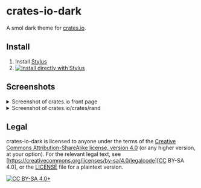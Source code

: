 # crates-io-dark

A smol dark theme for [crates.io](https://crates.io/).

## Install

1. Install [Stylus](https://addons.mozilla.org/firefox/addon/styl-us/)
2. [![Install directly with Stylus](https://img.shields.io/badge/Install%20directly%20with-Stylus-238b8b.svg)][usercss-raw]

## Screenshots

<details>
  <summary>Screenshot of crates&#x2e;io front page</summary>

  ![Screenshot of crates.io front page](./crates-io-dark-0.png)
</details>

<details>
  <summary>Screenshot of crates&#x2e;io/crates/rand</summary>

  ![Screenshot of crates.io/crates/rand](./crates-io-dark-1.png)
</details>

## Legal

crates-io-dark is licensed to anyone under the terms of the [Creative Commons
Attribution-ShareAlike license, version
4.0](https://creativecommons.org/licenses/by-sa/4.0/) (or any higher version,
at your option). For the relevant legal text, see
[https://creativecommons.org/licenses/by-sa/4.0/legalcode][CC BY-SA 4.0], or
the [LICENSE](./LICENSE) file for a plaintext version.

[![CC BY-SA 4.0+](https://i.creativecommons.org/l/by-sa/4.0/88x31.png
"CC BY-SA 4.0+")](https://creativecommons.org/licenses/by-sa/4.0/)

[usercss]: crates-io-dark.user.css
[usercss-raw]: https://github.com/googlebleh/crates-io-dark/raw/master/crates-io-dark.user.css
[CC BY-SA 4.0]: https://creativecommons.org/licenses/by-sa/4.0/legalcode
